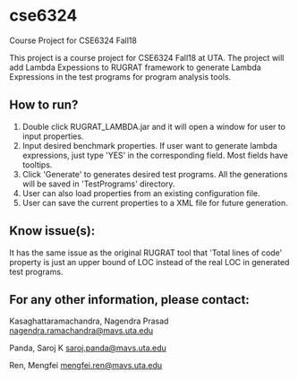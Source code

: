 # cse6324
Course Project for CSE6324 Fall18

This project is a course project for CSE6324 Fall18 at UTA. The project will add Lambda Expessions to RUGRAT framework to generate Lambda Expressions in the test programs for program analysis tools.

How to run?
----------------------------------------------------

  1. Double click RUGRAT_LAMBDA.jar and it will open a window for user to input properties.
  2. Input desired benchmark properties. If user want to generate lambda expressions, just type 'YES' in the corresponding field. Most fields have tooltips.
  3. Click 'Generate' to generates desired test programs. All the generations will be saved in 'TestPrograms' directory.
  4. User can also load properties from an existing configuration file. 
  5. User can save the current properties to a XML file for future generation.

Know issue(s):
----------------------------------------------------

  
  It has the same issue as the original RUGRAT tool that 'Total lines of code' property is just an upper bound of LOC instead of the real LOC in generated test programs.
  
For any other information, please contact:
----------------------------------------------------


Kasaghattaramachandra, Nagendra Prasad <nagendra.ramachandra@mavs.uta.edu>

Panda, Saroj K <saroj.panda@mavs.uta.edu>

Ren, Mengfei <mengfei.ren@mavs.uta.edu>

